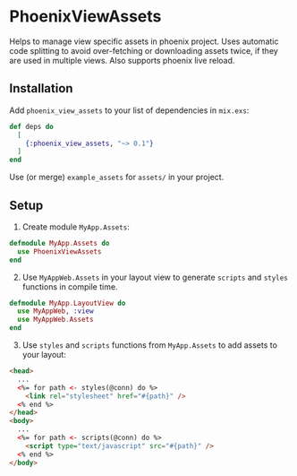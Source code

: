 # PhoenixViewAssets

Helps to manage view specific assets in phoenix project. Uses automatic code splitting to avoid over-fetching or downloading assets twice, if they are used in multiple views. Also supports phoenix live reload.

## Installation

Add `phoenix_view_assets` to your list of dependencies in `mix.exs`:

```elixir
def deps do
  [
    {:phoenix_view_assets, "~> 0.1"}
  ]
end
```

Use (or merge) `example_assets` for `assets/` in your project.

## Setup

1. Create module `MyApp.Assets`:
```elixir
defmodule MyApp.Assets do
  use PhoenixViewAssets
end
```

2. Use `MyAppWeb.Assets` in your layout view to generate `scripts` and `styles` functions in compile time.
```elixir
defmodule MyApp.LayoutView do
  use MyAppWeb, :view
  use MyAppWeb.Assets
end
```

3. Use `styles` and `scripts` functions from `MyApp.Assets` to add assets to your layout:
```html
<head>
  ...
  <%= for path <- styles(@conn) do %>
    <link rel="stylesheet" href="#{path}" />
  <% end %>
</head>
<body>
  ...
  <%= for path <- scripts(@conn) do %>
    <script type="text/javascript" src="#{path}" />
  <% end %>
</body>
```
